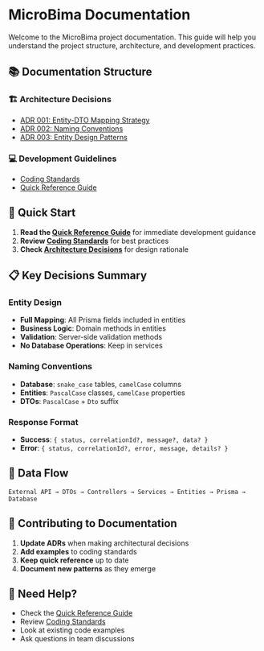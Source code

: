 # MicroBima Documentation

Welcome to the MicroBima project documentation. This guide will help you understand the project structure, architecture, and development practices.

## 📚 Documentation Structure

### 🏗️ Architecture Decisions
- [ADR 001: Entity-DTO Mapping Strategy](architecture/decisions/001-entity-dto-mapping-strategy.md)
- [ADR 002: Naming Conventions](architecture/decisions/002-naming-conventions.md)
- [ADR 003: Entity Design Patterns](architecture/decisions/003-entity-design-patterns.md)

### 💻 Development Guidelines
- [Coding Standards](development/coding-standards.md)
- [Quick Reference Guide](quick-reference/development-guide.md)

## 🚀 Quick Start

1. **Read the [Quick Reference Guide](quick-reference/development-guide.md)** for immediate development guidance
2. **Review [Coding Standards](development/coding-standards.md)** for best practices
3. **Check [Architecture Decisions](architecture/decisions/)** for design rationale

## 📋 Key Decisions Summary

### Entity Design
- **Full Mapping**: All Prisma fields included in entities
- **Business Logic**: Domain methods in entities
- **Validation**: Server-side validation methods
- **No Database Operations**: Keep in services

### Naming Conventions
- **Database**: `snake_case` tables, `camelCase` columns
- **Entities**: `PascalCase` classes, `camelCase` properties
- **DTOs**: `PascalCase` + `Dto` suffix

### Response Format
- **Success**: `{ status, correlationId?, message?, data? }`
- **Error**: `{ status, correlationId?, error, message, details? }`

## 🔄 Data Flow

```
External API → DTOs → Controllers → Services → Entities → Prisma → Database
```

## 📝 Contributing to Documentation

1. **Update ADRs** when making architectural decisions
2. **Add examples** to coding standards
3. **Keep quick reference** up to date
4. **Document new patterns** as they emerge

## 🤝 Need Help?

- Check the [Quick Reference Guide](quick-reference/development-guide.md)
- Review [Coding Standards](development/coding-standards.md)
- Look at existing code examples
- Ask questions in team discussions

